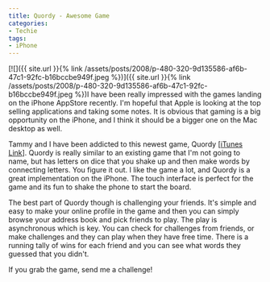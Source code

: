 ```yaml
---
title: Quordy - Awesome Game
categories:
- Techie
tags:
- iPhone
---
```


[![]({{ site.url }}{% link /assets/posts/2008/p-480-320-9d135586-af6b-47c1-92fc-b16bccbe949f.jpeg %})]({{ site.url }}{% link /assets/posts/2008/p-480-320-9d135586-af6b-47c1-92fc-b16bccbe949f.jpeg %})I have been really impressed with the games landing on the iPhone AppStore recently. I'm hopeful that Apple is looking at the top selling applications and taking some notes. It is obvious that gaming is a big opportunity on the iPhone, and I think it should be a bigger one on the Mac desktop as well.

Tammy and I have been addicted to this newest game, Quordy [[iTunes Link](http://phobos.apple.com/WebObjects/MZStore.woa/wa/viewSoftware?id=284572328&mt=8)]. Quordy is really similar to an existing game that I'm not going to name, but has letters on dice that you shake up and then make words by connecting letters. You figure it out. I like the game a lot, and Quordy is a great implementation on the iPhone. The touch interface is perfect for the game and its fun to shake the phone to start the board.

The best part of Quordy though is challenging your friends. It's simple and easy to make your online profile in the game and then you can simply browse your address book and pick friends to play. The play is asynchronous which is key. You can check for challenges from friends, or make challenges and they can play when they have free time. There is a running tally of wins for each friend and you can see what words they guessed that you didn't.

If you grab the game, send me a challenge!
